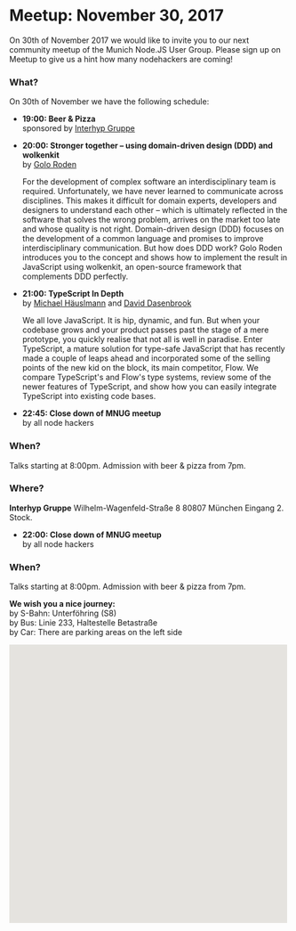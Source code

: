 # Meetup: November 30, 2017

On 30th of November 2017 we would like to invite you to our next community meetup of the Munich Node.JS User Group. 
Please sign up on Meetup to give us a hint how many nodehackers are coming!

### What?

On 30th of November we have the following schedule:


*   **19:00: Beer & Pizza**  
    sponsored by [Interhyp Gruppe](https://www.interhyp-gruppe.de/)
    
*   **20:00: Stronger together – using domain-driven design (DDD) and wolkenkit**  
    by [Golo Roden](/speakers.html#golor)
  
    For the development of complex software an interdisciplinary team is
    required. Unfortunately, we have never learned to communicate across
    disciplines. This makes it difficult for domain experts, developers and
    designers to understand each other – which is ultimately reflected in the
    software that solves the wrong problem, arrives on the market too late and
    whose quality is not right. Domain-driven design (DDD) focuses on the
    development of a common language and promises to improve interdisciplinary
    communication. But how does DDD work? Golo Roden introduces you to the concept
    and shows how to implement the result in JavaScript using wolkenkit, an
    open-source framework that complements DDD perfectly.

*   **21:00: TypeScript In Depth**  
    by [Michael H&auml;uslmann](/speakers.html#michaelh) and [David Dasenbrook](/speakers.html#davidd)
  
    We all love JavaScript. It is hip, dynamic, and fun. But when your
    codebase grows and your product passes past the stage of a mere
    prototype, you quickly realise that not all is well in paradise. Enter
    TypeScript, a mature solution for type-safe JavaScript that has recently
    made a couple of leaps ahead and incorporated some of the selling points
    of the new kid on the block, its main competitor, Flow. We compare
    TypeScript's and Flow's type systems, review some of the newer features
    of TypeScript, and show how you can easily integrate TypeScript into
    existing code bases.
    
  
*   **22:45: Close down of MNUG meetup**  
    by all node hackers
  
### When?
 
Talks starting at 8:00pm. Admission with beer & pizza from 7pm.
 
### Where?

**Interhyp Gruppe**
Wilhelm-Wagenfeld-Straße 8
80807 München
Eingang 2. Stock.

*   **22:00: Close down of MNUG meetup**  
    by all node hackers
  
### When?
 
Talks starting at 8:00pm. Admission with beer & pizza from 7pm.
 
**We wish you a nice journey:**  
by S-Bahn: Unterföhring (S8)  
by Bus: Linie 233, Haltestelle Betastraße  
by Car: There are parking areas on the left side

<div id="map" class="map" data-locationtext="Interhyp Gruppe<br/>Wilhelm-Wagenfeld-Straße 8<br/>80807 München" data-locationlatlng="48.1828625,11.5906645,17z" style="width: 500px; height:500px; position: relative; background-color: rgb(229, 227, 223);">
</div>
